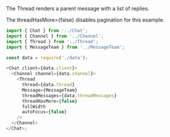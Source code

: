 The Thread renders a parent message with a list of replies.

The threadHasMore={false} disables pagination for this example.

```js
import { Chat } from '../Chat';
import { Channel } from '../Channel';
import { Thread } from '../Thread';
import { MessageTeam } from '../MessageTeam';

const data = require('./data');

<Chat client={data.client}>
  <Channel channel={data.channel}>
    <Thread
      thread={data.thread}
      Message={MessageTeam}
      threadMessages={data.threadMessages}
      threadHasMore={false}
      fullWidth
      autoFocus={false}
    />
  </Channel>
</Chat>;
```
